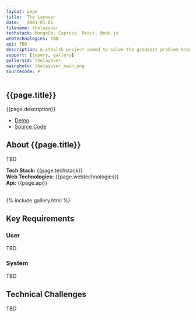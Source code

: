 ```yaml
---
layout: page
title:  The Layover
date:   0001-01-01
filename: thelayover
techstack: MongoDb, Express, React, Node.js
webtechnologies: TBD
api: TBD
description: A stealth project aimed to solve the greatest problem known to travelers' all across the globe - the layover. Stay in touch for more updates on the project.
support: [jquery, gallery]
galleryid: thelayover
mainphoto: thelayover_main.png
sourcecode: #
---
```


<!-- Intro -->
<section id="intro" class="wrapper style1 fade-up">
  <img style="position: absolute; background: rgba(0, 0, 0, .5); min-width: 100%; height: auto" src="{{site.baseurl}}images/thelayover_main.png"  alt="" data-position="center center" />
	<div class="inner">
		<h1>{{page.title}}</h1>
		<p>{{page.description}}</p>
		<ul class="actions">
			<li><a href="#" class="button disabled" >Demo</a></li>
      <li><a href="{{page.sourcecode}}" class="button disabled">Source Code</a></li>
		</ul>
	</div>
</section>

<section id="one" class="wrapper style2 fade-up spotlights">
	<section>
		<div class="content">
			<div class="inner">
				<h2>About {{page.title}}</h2>
				<div>
					<p>
            TBD
          </p>
          <p>
            <b>Tech Stack:</b> {{page.techstack}} <br>
            <b>Web Technologies:</b> {{page.webtechnologies}} <br>
            <b>Api:</b> {{page.api}}
          </p>
					<br>
				</div>
			</div>
		</div>
    <div class="content">
      <div class="inner">
        {% include gallery.html %}
      </div>
    </div>
	</section>
</section>

<section id="two" class="wrapper style3 fade-up">
	<div class="inner">
		<h2>Key Requirements</h2>
		<div class="features">
			<section>
				<span class="icon major fa-user"></span>
				<h3>User</h3>
				<p>TBD</p>
			</section>
			<section>
				<span class="icon major fa-code"></span>
				<h3>System</h3>
          <p>TBD</p>
			</section>
		</div>
	</div>
</section>

<section id="three" class="wrapper style1 fade-up spotlights">
	<section>
		<div class="content">
			<div class="inner">
				<h2>Technical Challenges</h2>
				<div>
          TBD
				</div>
			</div>
		</div>
	</section>
</section>
